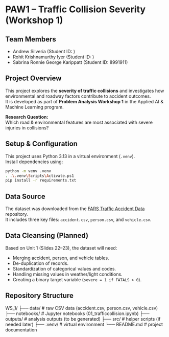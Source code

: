 # PAW1 – Traffic Collision Severity (Workshop 1)

## Team Members
- Andrew Silveria (Student ID: )
- Rohit Krishnamurthy Iyer (Student ID: )
- Sabrina Ronnie George Karippatt (Student ID: 8991911)

## Project Overview
This project explores the **severity of traffic collisions** and investigates how environmental and roadway factors contribute to accident outcomes.  
It is developed as part of **Problem Analysis Workshop 1** in the Applied AI & Machine Learning program.  

**Research Question:**  
Which road & environmental features are most associated with severe injuries in collisions?

## Setup & Configuration
This project uses Python 3.13 in a virtual environment (`.venv`).  
Install dependencies using:

```bash
python -m venv .venv
. .\.venv\Scripts\Activate.ps1
pip install -r requirements.txt 
```

## Data Source
The dataset was downloaded from the [FARS Traffic Accident Data](https://www.kaggle.com/) repository.  
It includes three key files: `accident.csv`, `person.csv`, and `vehicle.csv`.

## Data Cleansing (Planned)
Based on Unit 1 (Slides 22–23), the dataset will need:
- Merging accident, person, and vehicle tables.
- De-duplication of records.
- Standardization of categorical values and codes.
- Handling missing values in weather/light conditions.
- Creating a binary target variable (`severe = 1 if FATALS > 0`).

## Repository Structure
WS_1/
├── data/         # raw CSV data (accident.csv, person.csv, vehicle.csv)
├── notebooks/    # Jupyter notebooks (01_trafficcollision.ipynb)
├── outputs/      # analysis outputs (to be generated)
├── src/          # helper scripts (if needed later)
├── .venv/        # virtual environment
└── README.md     # project documentation


